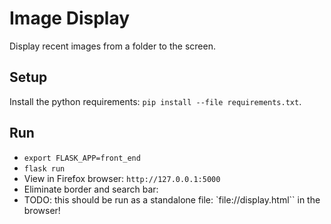 # Image Display

Display recent images from a folder to the screen.


## Setup

Install the python requirements: `pip install --file requirements.txt`.


## Run

- `export FLASK_APP=front_end`
- `flask run`
- View in Firefox browser: `http://127.0.0.1:5000`
- Eliminate border and search bar: 
- TODO: this should be run as a standalone file: `file://display.html`` in the browser!
